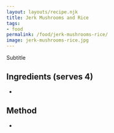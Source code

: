 ```yaml
---
layout: layouts/recipe.njk
title: Jerk Mushrooms and Rice
tags:
- food
permalink: /food/jerk-mushrooms-rice/
image: jerk-mushrooms-rice.jpg
---
```


Subtitle

## Ingredients (serves 4)
-

## Method
-